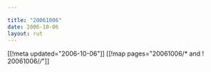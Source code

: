 ```yaml
---

title: "20061006"
date: 2006-10-06
layout: rut
---
```


[[!meta updated="2006-10-06"]]
[[!map pages="20061006/* and ! 20061006/*/*"]]

